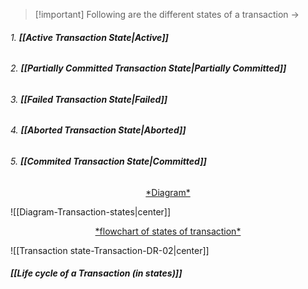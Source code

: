 >[!important]  Following are the different states of a transaction ->
###### 1. **[[Active Transaction State|Active]]**
###### 2. **[[Partially Committed Transaction State|Partially Committed]]**
###### 3. **[[Failed Transaction State|Failed]]**
###### 4. **[[Aborted Transaction State|Aborted]]**
###### 5. **[[Commited Transaction State|Committed]]**

<center><u>*Diagram*</u></center>

![[Diagram-Transaction-states|center]]

<center><u>*flowchart of states of transaction*</u></center>

![[Transaction state-Transaction-DR-02|center]]
#### *[[Life cycle of a Transaction (in states)]]*

